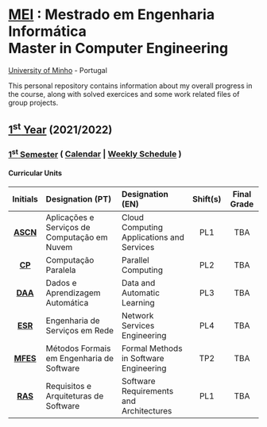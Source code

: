 [MEI](https://www.di.uminho.pt/mei.html) : Mestrado em Engenharia Informática <br>
Master in Computer Engineering 
==========
[University of Minho](https://www.uminho.pt/EN) - Portugal 


This personal repository contains information about my overall progress in the course, along with solved exercices and some work related files of group projects.

## [1<sup>st</sup> Year](1y) (2021/2022)

### [1<sup>st</sup> Semester](1y/1s) ( [Calendar](1y/1s/calendar/calendar.md) | [Weekly Schedule](1y/1s/schedule/schedule_1y_1s.pdf) )


#### Curricular Units

| Initials| Designation (PT)| Designation (EN)| Shift(s) | Final Grade|
| :------:| :-----------| :-----------| :-: | :-----------:|
| [**ASCN**](1y/1s/ascn) | Aplicações e Serviços de Computação em Nuvem | Cloud Computing Applications and Services | PL1 |TBA |
| [**CP**](1y/1s/cp)   | Computação Paralela                          | Parallel Computing                          | PL2 |TBA |
| [**DAA**](1y/1s/daa)  | Dados e Aprendizagem Automática              | Data and Automatic Learning                | PL3 |TBA |
|[**ESR**](1y/1s/esr)  | Engenharia de Serviços em Rede               | Network Services Engineering                | PL4 |TBA |
| [**MFES**](1y/1s/mfes) | Métodos Formais em Engenharia de Software    | Formal Methods in Software Engineering    | TP2 |TBA |
| [**RAS**](1y/1s/ras)  | Requisitos e Arquiteturas de Software        | Software Requirements and Architectures    | PL1 |TBA |

